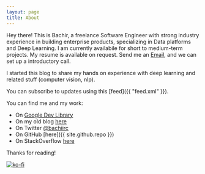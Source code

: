```yaml
---
layout: page
title: About
---
```


Hey there! This is Bachir, a freelance Software Engineer with strong industry experience in building enterprise products, specializing in Data platforms and Deep Learning. I am currently availabile for short to medium-term projects. My resume is available on request. Send me an [Email](mailto:dzlabs@outlook.com), and we can set up a introductory call.

I started this blog to share my hands on experience with deep learning and related stuff (computer vision, nlp).

You can subscribe to updates using this [feed]({{ "feed.xml" }}).

You can find me and my work:
* On [Google Dev Library](https://devlibrary.withgoogle.com/authors/bachiirc)
* On my old blog [here](http://elsoufy.blogspot.com/)
* On Twitter [@bachiirc](https://twitter.com/bachiirc)
* On GitHub [here]({{ site.github.repo }})
* On StackOverflow [here](https://stackoverflow.com/users/1269281/bachr?tab=profile)

Thanks for reading!

[![ko-fi](https://www.ko-fi.com/img/githubbutton_sm.svg)](https://ko-fi.com/P5P81CBO0)